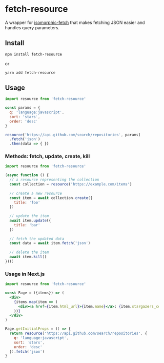 # fetch-resource

A wrapper for [isomorphic-fetch](https://www.npmjs.com/package/isomorphic-fetch) that makes fetching JSON easier and handles query parameters.

## Install

```sh
npm install fetch-resource
```

or

```sh
yarn add fetch-resource
```

## Usage

```js
import resource from 'fetch-resource'

const params = {
  q: 'language:javascript',
  sort: 'stars',
  order: 'desc'
}

resource('https://api.github.com/search/repositories', params)
  .fetch('json')
  .then(data => { })
```

### Methods: fetch, update, create, kill

```js
import resource from 'fetch-resource'

(async function () {
  // a resource representing the collection
  const collection = resource('https://example.com/items')
  
  // create a new resource
  const item = await collection.create({
    title: 'foo'
  })
  
  // update the item
  await item.update({
    title: 'bar'
  })
  
  // fetch the updated data
  const data = await item.fetch('json')
  
  // delete the item
  await item.kill()
})()
```

### Usage in Next.js

```jsx
import resource from 'fetch-resource'

const Page = ({items}) => (
  <div>
    {items.map(item => (
      <div><a href={item.html_url}>{item.name}</a>: {item.stargazers_count}</div>
    ))}
  </div>
)

Page.getInitialProps = () => {
  return resource('https://api.github.com/search/repositories', {
    q: 'language:javascript',
    sort: 'stars',
    order: 'desc'
  }).fetch('json')
}
```
